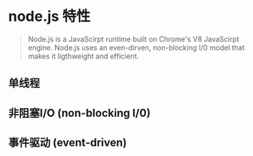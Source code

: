# node.js 特性

> Node.js is a JavaScirpt runtime built on Chrome's V8 JavaScirpt engine. Node.js uses an even-dirven, non-blocking I/0 model that makes it ligthweight and efficient. 


## 单线程

## 非阻塞I/O (non-blocking I/0)

## 事件驱动 (event-driven)

